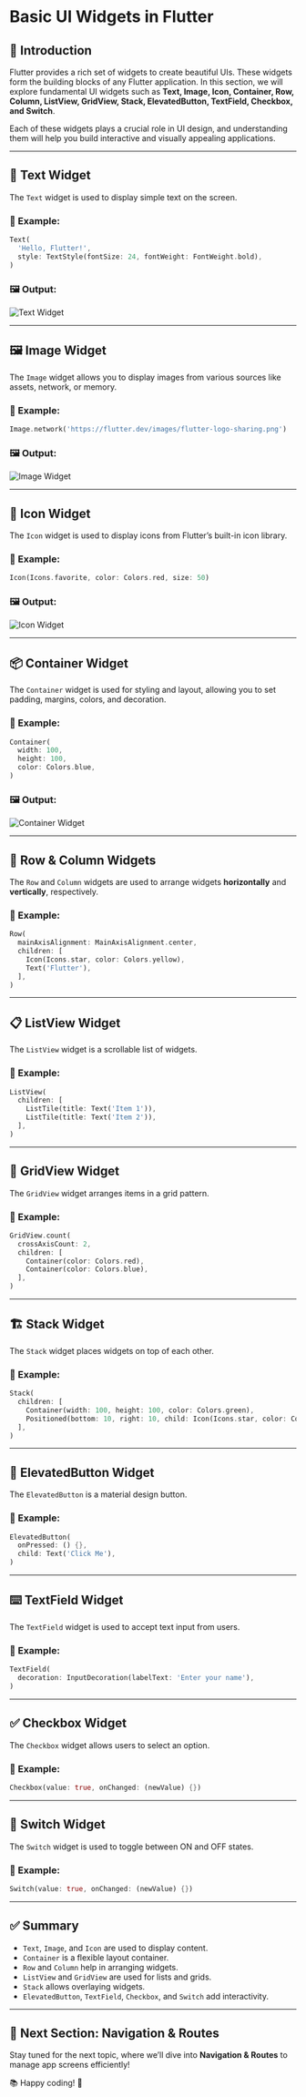 # Basic UI Widgets in Flutter

## 📌 Introduction
Flutter provides a rich set of widgets to create beautiful UIs. These widgets form the building blocks of any Flutter application. In this section, we will explore fundamental UI widgets such as **Text, Image, Icon, Container, Row, Column, ListView, GridView, Stack, ElevatedButton, TextField, Checkbox, and Switch**.

Each of these widgets plays a crucial role in UI design, and understanding them will help you build interactive and visually appealing applications.

---

## 📝 Text Widget
The `Text` widget is used to display simple text on the screen.

### 🔹 Example:
```dart
Text(
  'Hello, Flutter!',
  style: TextStyle(fontSize: 24, fontWeight: FontWeight.bold),
)
```
### 🖼️ Output:
![Text Widget](https://raw.githubusercontent.com/flutter/assets-for-api-docs/main/assets/widgets/text_widget.png)

---

## 🖼️ Image Widget
The `Image` widget allows you to display images from various sources like assets, network, or memory.

### 🔹 Example:
```dart
Image.network('https://flutter.dev/images/flutter-logo-sharing.png')
```
### 🖼️ Output:
![Image Widget](https://raw.githubusercontent.com/flutter/assets-for-api-docs/main/assets/widgets/image_widget.png)

---

## 🔘 Icon Widget
The `Icon` widget is used to display icons from Flutter’s built-in icon library.

### 🔹 Example:
```dart
Icon(Icons.favorite, color: Colors.red, size: 50)
```
### 🖼️ Output:
![Icon Widget](https://raw.githubusercontent.com/flutter/assets-for-api-docs/main/assets/widgets/icon_widget.png)

---

## 📦 Container Widget
The `Container` widget is used for styling and layout, allowing you to set padding, margins, colors, and decoration.

### 🔹 Example:
```dart
Container(
  width: 100,
  height: 100,
  color: Colors.blue,
)
```
### 🖼️ Output:
![Container Widget](https://raw.githubusercontent.com/flutter/assets-for-api-docs/main/assets/widgets/container_widget.png)

---

## 📏 Row & Column Widgets
The `Row` and `Column` widgets are used to arrange widgets **horizontally** and **vertically**, respectively.

### 🔹 Example:
```dart
Row(
  mainAxisAlignment: MainAxisAlignment.center,
  children: [
    Icon(Icons.star, color: Colors.yellow),
    Text('Flutter'),
  ],
)
```

---

## 📋 ListView Widget
The `ListView` widget is a scrollable list of widgets.

### 🔹 Example:
```dart
ListView(
  children: [
    ListTile(title: Text('Item 1')),
    ListTile(title: Text('Item 2')),
  ],
)
```

---

## 🔲 GridView Widget
The `GridView` widget arranges items in a grid pattern.

### 🔹 Example:
```dart
GridView.count(
  crossAxisCount: 2,
  children: [
    Container(color: Colors.red),
    Container(color: Colors.blue),
  ],
)
```

---

## 🏗️ Stack Widget
The `Stack` widget places widgets on top of each other.

### 🔹 Example:
```dart
Stack(
  children: [
    Container(width: 100, height: 100, color: Colors.green),
    Positioned(bottom: 10, right: 10, child: Icon(Icons.star, color: Colors.white)),
  ],
)
```

---

## 🔘 ElevatedButton Widget
The `ElevatedButton` is a material design button.

### 🔹 Example:
```dart
ElevatedButton(
  onPressed: () {},
  child: Text('Click Me'),
)
```

---

## ⌨️ TextField Widget
The `TextField` widget is used to accept text input from users.

### 🔹 Example:
```dart
TextField(
  decoration: InputDecoration(labelText: 'Enter your name'),
)
```

---

## ✅ Checkbox Widget
The `Checkbox` widget allows users to select an option.

### 🔹 Example:
```dart
Checkbox(value: true, onChanged: (newValue) {})
```

---

## 🔄 Switch Widget
The `Switch` widget is used to toggle between ON and OFF states.

### 🔹 Example:
```dart
Switch(value: true, onChanged: (newValue) {})
```

---

## ✅ Summary
- `Text`, `Image`, and `Icon` are used to display content.
- `Container` is a flexible layout container.
- `Row` and `Column` help in arranging widgets.
- `ListView` and `GridView` are used for lists and grids.
- `Stack` allows overlaying widgets.
- `ElevatedButton`, `TextField`, `Checkbox`, and `Switch` add interactivity.

---

## 🎯 Next Section: Navigation & Routes
Stay tuned for the next topic, where we’ll dive into **Navigation & Routes** to manage app screens efficiently!

📚 Happy coding! 🚀
